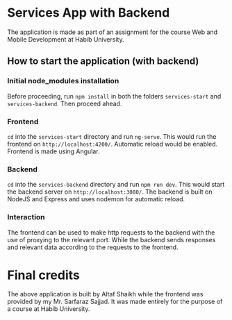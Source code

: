# Services App with Backend

The application is made as part of an assignment for the course Web and Mobile Development at Habib University. 

## How to start the application (with backend)

### Initial node_modules installation

Before proceeding, run `npm install` in both the folders `services-start` and `services-backend`. Then proceed ahead.

### Frontend

`cd` into the `services-start` directory and run `ng-serve`. This would run the frontend on `http://localhost:4200/`. Automatic reload would be enabled. Frontend is made using Angular.

### Backend

`cd` into the `services-backend` directory and run `npm run dev`. This would start the backend server on `http://localhost:3080/`. The backend is built on NodeJS and Express and uses nodemon for automatic reload.

### Interaction

The frontend can be used to make http requests to the backend with the use of proxying to the relevant port. While the backend sends responses and relevant data according to the requests to the frontend. 


# Final credits

The above application is built by Altaf Shaikh while the frontend was provided by my Mr. Sarfaraz Sajjad. It was made entirely for the purpose of a course at Habib University.  